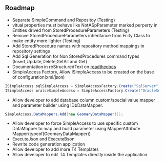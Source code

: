 ## Roadmap
- Separate SimpleCommand and Repositoy (Testing)
- vitual properties must behave like NotASpParameter marked perperty in Entities drived from StoredProcedureParameters (Testing)
- Remove StoredProcedureParameters inheritance from Enity Class to make entity more lighter (Testing)
- Add StoredProcedure names with repository method mappings in repository settings
- Add Sql Generation for Non StoredProcedures command types (Insert,Update,Delete,GetAll and Get)
- Documentation in reStructuredText on [readthedocs](https://readthedocs.org/)
- SimpleAccess Factory, Allow ISimpleAccess to be created on the base of configuration(xml/json)
```C#
ISimpleAccess sqlSimpleAccess = SimpleAccessFactory.Create("SqlServer")
ISimpleAccess oralceSimpleAccess = SimpleAccessFactory.Create("OracleServer")
```
- Allow developer to add database column custom/special value mapper and parameter builder using IDbDataMapper.
```C#
SimpleAccess.DataMappers.Add(new GeomaryDataMapper());
```
- Allow developer to force SimpleAccess to use specific custom DataMapper to map and build parameter using MapperAttribute Mapper(typeof(GeomaryDataMapper)) 
- ExecuteJson and ExecuteBson
- Rewrite code generation application
 - Allow developer to add more T4 Templates
 - Allow developer to edit T4 Templates directly inside the application
